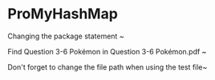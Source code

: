 # ProMyHashMap
Changing the package statement ~

Find Question 3-6 Pokémon in Question 3-6 Pokémon.pdf ~

Don't forget to change the file path when using the test file~
